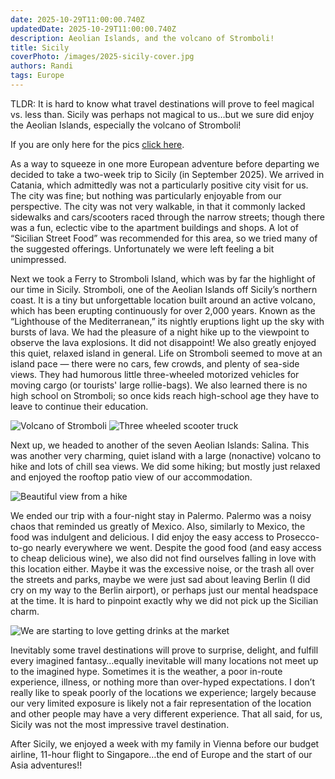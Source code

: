 ```yaml
---
date: 2025-10-29T11:00:00.740Z
updatedDate: 2025-10-29T11:00:00.740Z
description: Aeolian Islands, and the volcano of Stromboli!
title: Sicily
coverPhoto: /images/2025-sicily-cover.jpg
authors: Randi
tags: Europe
---
```


TLDR: It is hard to know what travel destinations will prove to feel magical vs. less than. Sicily was perhaps not magical to us…but we sure did enjoy the Aeolian Islands, especially the volcano of Stromboli! 

If you are only here for the pics [click here](https://photos.app.goo.gl/onv3NQnD3zoR6G257). 

As a way to squeeze in one more European adventure before departing we decided to take a two-week trip to Sicily (in September 2025). We arrived in Catania, which admittedly was not a particularly positive city visit for us. The city was fine; but nothing was particularly enjoyable from our perspective. The city was not very walkable, in that it commonly lacked sidewalks and cars/scooters raced through the narrow streets; though there was a fun, eclectic vibe to the apartment buildings and shops. A lot of “Sicilian Street Food” was recommended for this area, so we tried many of the suggested offerings. Unfortunately we were left feeling a bit unimpressed. 

Next we took a Ferry to Stromboli Island, which was by far the highlight of our time in Sicily. Stromboli, one of the Aeolian Islands off Sicily’s northern coast. It is a tiny but unforgettable location built around an active volcano, which has been erupting continuously for over 2,000 years. Known as the “Lighthouse of the Mediterranean,” its nightly eruptions light up the sky with bursts of lava. We had the pleasure of a night hike up to the viewpoint to observe the lava explosions. It did not disappoint! We also greatly enjoyed this quiet, relaxed island in general. Life on Stromboli seemed to move at an island pace — there were no cars, few crowds, and plenty of sea-side views. They had humorous little three-wheeled motorized vehicles for moving cargo (or tourists' large rollie-bags). We also learned there is no high school on Stromboli; so once kids reach high-school age they have to leave to continue their education. 


![Volcano of Stromboli](/images/2025-sicily-01.jpg)
![Three wheeled scooter truck](/images/2025-sicily-02.jpg)

Next up, we headed to another of the seven Aeolian Islands: Salina. This was another very charming, quiet island with a large (nonactive) volcano to hike and lots of chill sea views. We did some hiking; but mostly just relaxed and enjoyed the rooftop patio view of our accommodation.

![Beautiful view from a hike](/images/2025-sicily-03.jpg)

We ended our trip with a four-night stay in Palermo. Palermo was a noisy chaos that reminded us greatly of Mexico. Also, similarly to Mexico, the food was indulgent and delicious. I did enjoy the easy access to Prosecco-to-go nearly everywhere we went. Despite the good food (and easy access to cheap delicious wine), we also did not find ourselves falling in love with this location either. Maybe it was the excessive noise, or the trash all over the streets and parks, maybe we were just sad about leaving Berlin (I did cry on my way to the Berlin airport), or perhaps just our mental headspace at the time. It is hard to pinpoint exactly why we did not pick up the Sicilian charm.

![We are starting to love getting drinks at the market](/images/2025-sicily-04.jpg)

Inevitably some travel destinations will prove to surprise, delight, and fulfill every imagined fantasy…equally inevitable will many locations not meet up to the imagined hype. Sometimes it is the weather, a poor in-route experience, illness, or nothing more than over-hyped expectations. I don’t really like to speak poorly of the locations we experience; largely because our very limited exposure is likely not a fair representation of the location and other people may have a very different experience. That all said, for us, Sicily was not the most impressive travel destination. 

After Sicily, we enjoyed a week with my family in Vienna before our budget airline, 11-hour flight to Singapore…the end of Europe and the start of our Asia adventures!! 
